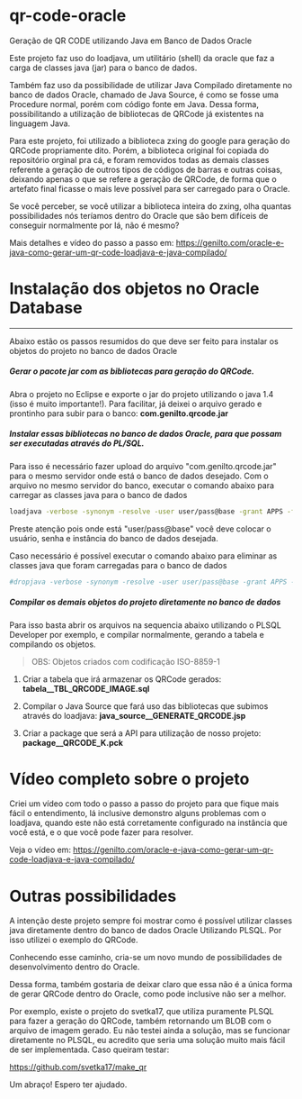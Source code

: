 # qr-code-oracle

Geração de QR CODE utilizando Java em Banco de Dados Oracle

Este projeto faz uso do loadjava, um utilitário (shell) da oracle que faz a carga de classes java (jar) para o banco de dados. 

Também faz uso da possibilidade de utilizar Java Compilado diretamente no banco de dados Oracle, chamado de Java Source, é como se fosse uma Procedure normal, porém com código fonte em Java. Dessa forma, possibilitando a utilização de bibliotecas de QRCode já existentes na linguagem Java.

Para este projeto, foi utilizado a biblioteca zxing do google para geração do QRCode propriamente dito. Porém, a biblioteca original foi copiada do repositório orginal pra cá, e foram removidos todas as demais classes referente a geração de outros tipos de códigos de barras e outras coisas, deixando apenas o que se refere a geração de QRCode, de forma que o artefato final ficasse o mais leve possível para ser carregado para o Oracle.

Se você perceber, se você utilizar a biblioteca inteira do zxing, olha quantas possibilidades nós teríamos dentro do Oracle que são bem difíceis de conseguir normalmente por lá, não é mesmo?

Mais detalhes e vídeo do passo a passo em:
https://genilto.com/oracle-e-java-como-gerar-um-qr-code-loadjava-e-java-compilado/

# Instalação dos objetos no Oracle Database
-------
Abaixo estão os passos resumidos do que deve ser feito para instalar os objetos do projeto no banco de dados Oracle

##### Gerar o pacote jar com as bibliotecas para geração do QRCode.
Abra o projeto no Eclipse e exporte o jar do projeto utilizando o java 1.4 (isso é muito importante!). Para facilitar, já deixei o arquivo gerado e prontinho para subir para o banco:
**com.genilto.qrcode.jar**

##### Instalar essas bibliotecas no banco de dados Oracle, para que possam ser executadas através do PL/SQL.
Para isso é necessário fazer upload do arquivo "com.genilto.qrcode.jar" para o mesmo servidor onde está o banco de dados desejado. 
Com o arquivo no mesmo servidor do banco, executar o comando abaixo para carregar as classes java para o banco de dados
```bash
loadjava -verbose -synonym -resolve -user user/pass@base -grant APPS -fileout log.txt com.genilto.qrcode.jar
```
Preste atenção pois onde está "user/pass@base" você deve colocar o usuário, senha e instância do banco de dados desejada.

Caso necessário é possível executar o comando abaixo para eliminar as classes java que foram carregadas para o banco de dados
```bash
#dropjava -verbose -synonym -resolve -user user/pass@base -grant APPS -fileout log.txt com.genilto.qrcode.jar
```

##### Compilar os demais objetos do projeto diretamente no banco de dados
Para isso basta abrir os arquivos na sequencia abaixo utilizando o PLSQL Developer por exemplo, e compilar normalmente, gerando a tabela e compilando os objetos.
> OBS: Objetos criados com codificação ISO-8859-1

1. Criar a tabela que irá armazenar os QRCode gerados: 
**tabela__TBL_QRCODE_IMAGE.sql**

2. Compilar o Java Source que fará uso das bibliotecas que subimos através do loadjava:
**java_source__GENERATE_QRCODE.jsp**

3. Criar a package que será a API para utilização de nosso projeto:
**package__QRCODE_K.pck**

# Vídeo completo sobre o projeto

Criei um vídeo com todo o passo a passo do projeto para que fique mais fácil o entendimento, lá inclusive demonstro alguns problemas com o loadjava, quando este não está corretamente configurado na instância que você está, e o que você pode fazer para resolver.

Veja o vídeo em:
https://genilto.com/oracle-e-java-como-gerar-um-qr-code-loadjava-e-java-compilado/

# Outras possibilidades

A intenção deste projeto sempre foi mostrar como é possível utilizar classes java diretamente dentro do banco de dados Oracle Utilizando PLSQL. Por isso utilizei o exemplo do QRCode.

Conhecendo esse caminho, cria-se um novo mundo de possibilidades de desenvolvimento dentro do Oracle.

Dessa forma, também gostaria de deixar claro que essa não é a única forma de gerar QRCode dentro do Oracle, como pode inclusive não ser a melhor.

Por exemplo, existe o projeto do svetka17, que utiliza puramente PLSQL para fazer a geração do QRCode, também retornando um BLOB com o arquivo de imagem gerado. Eu não testei ainda a solução, mas se funcionar diretamente no PLSQL, eu acredito que seria uma solução muito mais fácil de ser implementada. Caso queiram testar:

https://github.com/svetka17/make_qr

Um abraço!
Espero ter ajudado.